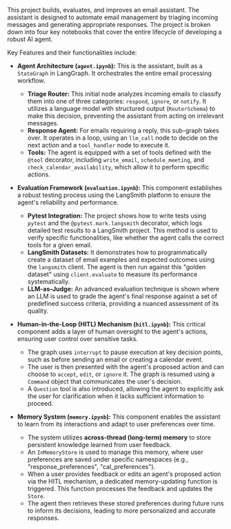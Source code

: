 
This project builds, evaluates, and improves an email assistant. The assistant is designed to automate email management by triaging incoming messages and generating appropriate responses. The project is broken down into four key notebooks that cover the entire lifecycle of developing a robust AI agent.

Key Features and their functionalities include:

* **Agent Architecture (`agent.ipynb`):** This is the assistant, built as a `StateGraph` in LangGraph. It orchestrates the entire email processing workflow.
    * **Triage Router:** This initial node analyzes incoming emails to classify them into one of three categories: `respond`, `ignore`, or `notify`. It utilizes a language model with structured output (`RouterSchema`) to make this decision, preventing the assistant from acting on irrelevant messages.
    * **Response Agent:** For emails requiring a reply, this sub-graph takes over. It operates in a loop, using an `llm_call` node to decide on the next action and a `tool_handler` node to execute it.
    * **Tools:** The agent is equipped with a set of tools defined with the `@tool` decorator, including `write_email`, `schedule_meeting`, and `check_calendar_availability`, which allow it to perform specific actions.


* **Evaluation Framework (`evaluation.ipynb`):** This component establishes a robust testing process using the LangSmith platform to ensure the agent's reliability and performance.
    * **Pytest Integration:** The project shows how to write tests using `pytest` and the `@pytest.mark.langsmith` decorator, which logs detailed test results to a LangSmith project. This method is used to verify specific functionalities, like whether the agent calls the correct tools for a given email.
    * **LangSmith Datasets:** It demonstrates how to programmatically create a dataset of email examples and expected outcomes using the `langsmith` client. The agent is then run against this "golden dataset" using `client.evaluate` to measure its performance systematically.
    * **LLM-as-Judge:** An advanced evaluation technique is shown where an LLM is used to grade the agent's final response against a set of predefined success criteria, providing a nuanced assessment of its quality.


* **Human-in-the-Loop (HITL) Mechanism (`hitl.ipynb`):** This critical component adds a layer of human oversight to the agent's actions, ensuring user control over sensitive tasks.
    * The graph uses `interrupt` to pause execution at key decision points, such as before sending an email or creating a calendar event.
    * The user is then presented with the agent's proposed action and can choose to `accept`, `edit`, or `ignore` it. The graph is resumed using a `Command` object that communicates the user's decision.
    * A `Question` tool is also introduced, allowing the agent to explicitly ask the user for clarification when it lacks sufficient information to proceed.


* **Memory System (`memory.ipynb`):** This component enables the assistant to learn from its interactions and adapt to user preferences over time.
    * The system utilizes **across-thread (long-term) memory** to store persistent knowledge learned from user feedback.
    * An `InMemoryStore` is used to manage this memory, where user preferences are saved under specific namespaces (e.g., "response\_preferences", "cal\_preferences").
    * When a user provides feedback or edits an agent's proposed action via the HITL mechanism, a dedicated memory-updating function is triggered. This function processes the feedback and updates the `Store`.
    * The agent then retrieves these stored preferences during future runs to inform its decisions, leading to more personalized and accurate responses.

